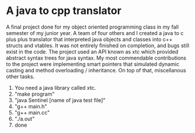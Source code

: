 # A java to cpp translator

A final project done for my object oriented programming class in my fall
semester of my junior year. A team of four others and I created a java to c
plus plus translator that interpreted java objects and classes into c++
structs and vtables. It was not entirely finished on completion, and bugs still
exist in the code. The project used an API known as xtc which provided abstract
syntax trees for java syntax. My most commendable contributions to the project were
implementing smart pointers that simulated dynamic casting and method
overloading / inheritance. On top of that, miscellanous other tasks.

1. You need a java library called xtc.
2. "make program"
3. "java Sentinel [name of java test file]"
4. "g++ main.h"
5. "g++ main.cc"
6. "./a.out"
7. done
